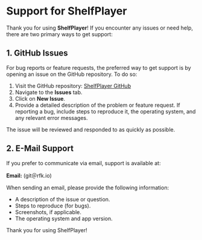 # Support for ShelfPlayer

Thank you for using **ShelfPlayer**! If you encounter any issues or need help, there are two primary ways to get support:

## 1. GitHub Issues

For bug reports or feature requests, the preferred way to get support is by opening an issue on the GitHub repository. To do so:

1. Visit the GitHub repository: [ShelfPlayer GitHub](https://github.com/rasmuslos/ShelfPlayer)
2. Navigate to the **Issues** tab.
3. Click on **New Issue**.
4. Provide a detailed description of the problem or feature request. If reporting a bug, include steps to reproduce it, the operating system, and any relevant error messages.

The issue will be reviewed and responded to as quickly as possible.

## 2. E-Mail Support

If you prefer to communicate via email, support is available at:

**Email:** (git＠rfk.io)

When sending an email, please provide the following information:

- A description of the issue or question.
- Steps to reproduce (for bugs).
- Screenshots, if applicable.
- The operating system and app version.

Thank you for using ShelfPlayer!
